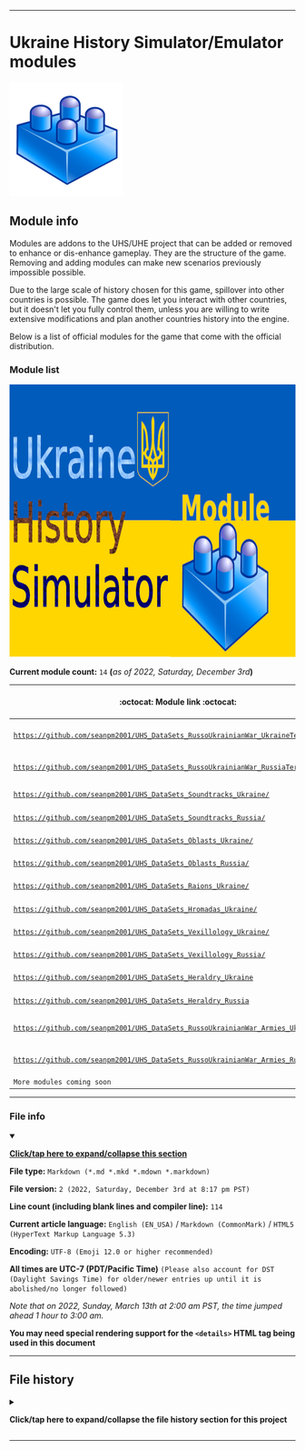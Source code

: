 
***

# Ukraine History Simulator/Emulator modules

<img alt="Modules logo failed to load. Click/tap here to attempt to view it" src="/Modules/ModuleIcon1.png" width="200" height="200"/>

## Module info

Modules are addons to the UHS/UHE project that can be added or removed to enhance or dis-enhance gameplay. They are the structure of the game. Removing and adding modules can make new scenarios previously impossible possible.

Due to the large scale of history chosen for this game, spillover into other countries is possible. The game does let you interact with other countries, but it doesn't let you fully control them, unless you are willing to write extensive modifications and plan another countries history into the engine.

Below is a list of official modules for the game that come with the official distribution.

### Module list

<img alt="Modules banner failed to load. Click/tap here to attempt to view it" src="/Graphics/Module/Banner/Placeholder/PNG/UHE_Module_1080pWallpaper_V1_HighCompression.png" width="600" height="480"/>

**Current module count:** `14` **(**_as of 2022, Saturday, December 3rd_**)**

| :octocat: Module link :octocat: | 🌐️ Target country | 🗓️ Event 🗓️ | ℹ️ Module type ℹ️ |
|---|---|---|---|
| [`https://github.com/seanpm2001/UHS_DataSets_RussoUkrainianWar_UkraineTerritoryMap/`](https://github.com/seanpm2001/UHS_DataSets_RussoUkrainianWar_UkraineTerritoryMap/) | 🇺🇦️ Ukraine | Russo-Ukrainian war | Geo-data |
| [`https://github.com/seanpm2001/UHS_DataSets_RussoUkrainianWar_RussiaTerritoryMap/`](https://github.com/seanpm2001/UHS_DataSets_RussoUkrainianWar_RussiaTerritoryMap/) | 🇷🇺️ Russia | Russo-Ukrainian war | Geo-data |
| [`https://github.com/seanpm2001/UHS_DataSets_Soundtracks_Ukraine/`](https://github.com/seanpm2001/UHS_DataSets_Soundtracks_Ukraine/) |  🇺🇦️ Ukraine | All eras | Media/Audio |
| [`https://github.com/seanpm2001/UHS_DataSets_Soundtracks_Russia/`](https://github.com/seanpm2001/UHS_DataSets_Soundtracks_Russia/) | 🇷🇺️ Russia | All eras | Media/Audio |
| [`https://github.com/seanpm2001/UHS_DataSets_Oblasts_Ukraine/`](https://github.com/seanpm2001/UHS_DataSets_Oblasts_Ukraine/) |   🇺🇦️ Ukraine | Modern era | Geo-data |
| [`https://github.com/seanpm2001/UHS_DataSets_Oblasts_Russia/`](https://github.com/seanpm2001/UHS_DataSets_Oblasts_Russia/) |    🇷🇺️ Russia | Modern era | Geo-data |
| [`https://github.com/seanpm2001/UHS_DataSets_Raions_Ukraine/`](https://github.com/seanpm2001/UHS_DataSets_Raions_Ukraine/) |   🇺🇦️ Ukraine | Modern era | Geo-data |
| [`https://github.com/seanpm2001/UHS_DataSets_Hromadas_Ukraine/`](https://github.com/seanpm2001/UHS_DataSets_Hromadas_Ukraine/) |  🇺🇦️ Ukraine | Modern era | Geo-data |
| [`https://github.com/seanpm2001/UHS_DataSets_Vexillology_Ukraine/`](https://github.com/seanpm2001/UHS_DataSets_Vexillology_Ukraine/) | 🇺🇦️ Ukraine | All eras | Vexillology |
| [`https://github.com/seanpm2001/UHS_DataSets_Vexillology_Russia/`](https://github.com/seanpm2001/UHS_DataSets_Vexillology_Russia/) | 🇷🇺️ Russia | All eras | Vexillology |
| [`https://github.com/seanpm2001/UHS_DataSets_Heraldry_Ukraine`](https://github.com/seanpm2001/UHS_DataSets_Heraldry_Ukraine) | 🇺🇦️ Ukraine | All eras | Heraldry |
| [`https://github.com/seanpm2001/UHS_DataSets_Heraldry_Russia`](https://github.com/seanpm2001/UHS_DataSets_Heraldry_Russia) | 🇷🇺️ Russia | All eras | Heraldry |
| [`https://github.com/seanpm2001/UHS_DataSets_RussoUkrainianWar_Armies_Ukraine`](https://github.com/seanpm2001/UHS_DataSets_RussoUkrainianWar_Armies_Ukraine/) | 🇺🇦️ Ukraine | Russo-Ukrainian War | Logistical army data | 
| [`https://github.com/seanpm2001/UHS_DataSets_RussoUkrainianWar_Armies_Russia`](https://github.com/seanpm2001/UHS_DataSets_RussoUkrainianWar_Armies_Russia/) | 🇷🇺️ Russia | Russo-Ukrainian War | Logistical army data | 
| `More modules coming soon` | `NaN` | `NaN` | `NaN` |

***

### File info

<details open><summary><p lang="en"><b><u>Click/tap here to expand/collapse this section</u></b></p></summary>

**File type:** `Markdown (*.md *.mkd *.mdown *.markdown)`

**File version:** `2 (2022, Saturday, December 3rd at 8:17 pm PST)`

**Line count (including blank lines and compiler line):** `114`

**Current article language:** `English (EN_USA)` / `Markdown (CommonMark)` / `HTML5 (HyperText Markup Language 5.3)`

**Encoding:** `UTF-8 (Emoji 12.0 or higher recommended)`

**All times are UTC-7 (PDT/Pacific Time)** `(Please also account for DST (Daylight Savings Time) for older/newer entries up until it is abolished/no longer followed)`

_Note that on 2022, Sunday, March 13th at 2:00 am PST, the time jumped ahead 1 hour to 3:00 am._

**You may need special rendering support for the `<details>` HTML tag being used in this document**

</details>

***

## File history

<details><summary><p lang="en"><b>Click/tap here to expand/collapse the file history section for this project</b></p></summary>

<details><summary><p lang="en"><b>Version 1 (2022, Friday, December 2nd at 9:47 pm PST)</b></p></summary>

**This version was made by:** [`@seanpm2001`](https://github.com/seanpm2001/)

> Changes:

- [x] Started the file
- [x] Added the title section
- - [x] Added the module logo
- - [x] Added a brief description
- [x] Added the list of modules, with 10 starter entries
- [x] Added a file version counter
- [x] No other changes in version 1

</details> <!-- End of V1 !-->

<details><summary><p lang="en"><b>Version 2 (2022, Saturday, December 3rd at 8:17 pm PST)</b></p></summary>

**This version was made by:** [`@seanpm2001`](https://github.com/seanpm2001/)

> Changes:

- [x] Updated the title section
- - [x] Resized the module logo
- - [x] Updated the description and made it into its own section
- [x] Updated the module list section
- - [x] Added a placeholder module banner
- - [x] Added a counter for the total number of modules
- - [x] Updated the list of modules, adding 4 new modules that were created today, now totaling 14 module entries
- - [x] Added some emojis to color things up
- [x] Removed the file version counter in place of the new file info section
- [x] Added the `file info` section
- - [x] Added the version number
- - [x] Added the version date
- - [x] Added the line count
- [x] Added the `file history` section
- - [x] Added an entry for version 2
- [ ] No other changes in version 2

</details> <!-- End of V2 !-->

</details>

***
